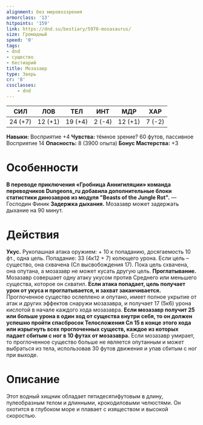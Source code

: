 ```yaml
---
alignment: без мировоззрения
armorclass: '13'
hitpoints: '159'
link: https://dnd.su/bestiary/5970-mosasaurus/
size: Громадный
speed: '0'
tags:
- dnd
- существо
- бестиарий
title: Мозазавр
type: Зверь
cr: '8'
cssclasses:
    - dnd
---
```



| СИЛ | ЛОВ | ТЕЛ | ИНТ | МДР | ХАР |
|---|---|---|---|---|---|
| 24 (+7) | 12 (+1) | 19 (+4) | 2 (-4) | 12 (+1) | 7 (-2) |
**Навыки:** Восприятие +4
**Чувства:** тёмное зрение? 60 футов, пассивное Восприятие 14
**Опасность:** 8 (3900 опыта)
**Бонус Мастерства:** +3


# Особенности
**В переводе приключения «Гробница Аннигиляции» команда переводчиков Dungeons_ru добавила дополнительные блоки статистики динозавров из модуля "Beasts of the Jungle Rot".** 
— Господин Финик
**Задержка дыхания.** Мозазавр может задержать дыхание на 90 минут.


# Действия
**Укус.** Рукопашная атака оружием: + 10 к попаданию, досягаемость 10 фт., одна цель. Попадание: 33 (4к12 + 7) колющего урона. Если цель – существо, она схвачена (Сл высвобождения 17). Пока цель схвачена, она опутана, а мозазавр не может кусать другую цель.
**Проглатывание.** Мозазавр совершает одну атаку укусом против Среднего или меньшего существа, которое он схватил.
**Если атака попадает, цель получает урон от укуса и проглатывается, и захват заканчивается.** Проглоченное существо ослеплено и опутано, имеет полное укрытие от атак и других эффектов снаружи мозазавра, и получает 17 (5к6) урона кислотой в начале каждого хода мозазавра.
**Если мозазавр получит 25 или больше урона в один ход от существа внутри себя, то он должен успешно пройти спасбросок Телосложения Сл 15 в конце этого хода или изрыгнуть всех проглоченных существ, каждое из которых падает сбитым с ног в 10 футах от мозазавра.** Если мозазавр умирает, то проглоченное существо больше не является опутанным и может выбраться из тела, использовав 30 футов движения и упав сбитым с ног при выходе.


# Описание
Этот водный хищник обладает пятидесятифутовым в длину, пулеобразным телом и длинными, крокодиловыми челюстями. Он охотится в глубоком море и плавает с изяществом и высокой скоростью.